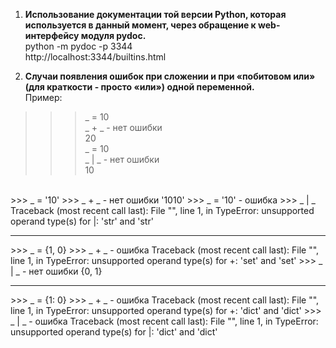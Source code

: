 1. **Использование документации той версии Python, которая используется в данный момент, через обращение к web-интерфейсу модуля pydoc.**  
python -m pydoc -p 3344  
http://localhost:3344/builtins.html  

2. **Cлучаи появления ошибок при сложении и при «побитовом или» (для краткости - просто «или») одной переменной.**      
Пример:  
>>> _ = 10   
>>> _ + _       - нет ошибки   
20  
>>> _ = 10  
>>> _ | _       - нет ошибки   
10  
<br>  
>>> _ = '10'    
>>> _ + _       - нет ошибки  
'1010'  
>>> _ = '10'    - ошибка  
>>> _ | _    
Traceback (most recent call last):    
File "<stdin>", line 1, in <module>    
TypeError: unsupported operand type(s) for |: 'str' and 'str'  
<hr>  
>>> _ = {1, 0}  
>>> _ + _         - ошибка  
Traceback (most recent call last):    
File "<stdin>", line 1, in <module>    
TypeError: unsupported operand type(s) for +: 'set' and 'set'    
>>> _ | _         - нет ошибки  
{0, 1}
<hr>  
>>> _ = {1: 0}    
>>> _ + _          - ошибка  
Traceback (most recent call last):    
File "<stdin>", line 1, in <module>  
TypeError: unsupported operand type(s) for +: 'dict' and 'dict'    
>>> _ | _           - ошибка  
Traceback (most recent call last):    
File "<stdin>", line 1, in <module>    
TypeError: unsupported operand type(s) for |: 'dict' and 'dict'    

